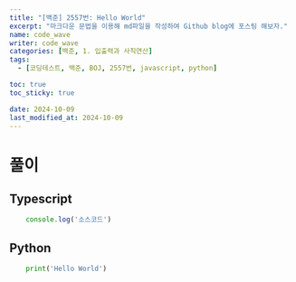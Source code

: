 ```yaml
---
title: "[백준] 2557번: Hello World"
excerpt: "마크다운 문법을 이용해 md파일을 작성하여 Github blog에 포스팅 해보자."
name: code_wave
writer: code_wave
categories: [백준, 1. 입출력과 사칙연산]
tags:
  - [코딩테스트, 백준, BOJ, 2557번, javascript, python]

toc: true
toc_sticky: true

date: 2024-10-09
last_modified_at: 2024-10-09
---
```


# 풀이
## Typescript
```ts
    console.log('소스코드')
```

## Python
```py
    print('Hello World')
```
